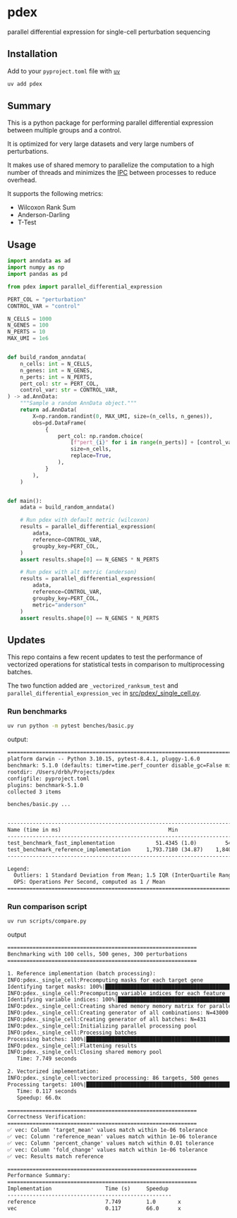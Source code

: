 # pdex

parallel differential expression for single-cell perturbation sequencing

## Installation

Add to your `pyproject.toml` file with [`uv`](https://github.com/astral-sh/uv)

```bash
uv add pdex
```

## Summary

This is a python package for performing parallel differential expression between multiple groups and a control.

It is optimized for very large datasets and very large numbers of perturbations.

It makes use of shared memory to parallelize the computation to a high number of threads and minimizes the [IPC](https://en.wikipedia.org/wiki/Inter-process_communication) between processes to reduce overhead.

It supports the following metrics:

- Wilcoxon Rank Sum
- Anderson-Darling
- T-Test

## Usage

```python
import anndata as ad
import numpy as np
import pandas as pd

from pdex import parallel_differential_expression

PERT_COL = "perturbation"
CONTROL_VAR = "control"

N_CELLS = 1000
N_GENES = 100
N_PERTS = 10
MAX_UMI = 1e6


def build_random_anndata(
    n_cells: int = N_CELLS,
    n_genes: int = N_GENES,
    n_perts: int = N_PERTS,
    pert_col: str = PERT_COL,
    control_var: str = CONTROL_VAR,
) -> ad.AnnData:
    """Sample a random AnnData object."""
    return ad.AnnData(
        X=np.random.randint(0, MAX_UMI, size=(n_cells, n_genes)),
        obs=pd.DataFrame(
            {
                pert_col: np.random.choice(
                    [f"pert_{i}" for i in range(n_perts)] + [control_var],
                    size=n_cells,
                    replace=True,
                ),
            }
        ),
    )


def main():
    adata = build_random_anndata()

    # Run pdex with default metric (wilcoxon)
    results = parallel_differential_expression(
        adata,
        reference=CONTROL_VAR,
        groupby_key=PERT_COL,
    )
    assert results.shape[0] == N_GENES * N_PERTS

    # Run pdex with alt metric (anderson)
    results = parallel_differential_expression(
        adata,
        reference=CONTROL_VAR,
        groupby_key=PERT_COL,
        metric="anderson"
    )
    assert results.shape[0] == N_GENES * N_PERTS
```


## Updates

This repo contains a few recent updates to test the performance of vectorized operations for statistical tests in comparison to multiprocessing batches.

The two function added are `_vectorized_ranksum_test` and `parallel_differential_expression_vec` in [src/pdex/_single_cell.py](src/pdex/_single_cell.py).

### Run benchmarks

```bash
uv run python -m pytest benches/basic.py
```

output:

```txt
=================================================================================================== test session starts ====================================================================================================
platform darwin -- Python 3.10.15, pytest-8.4.1, pluggy-1.6.0
benchmark: 5.1.0 (defaults: timer=time.perf_counter disable_gc=False min_rounds=5 min_time=0.000005 max_time=1.0 calibration_precision=10 warmup=False warmup_iterations=100000)
rootdir: /Users/drbh/Projects/pdex
configfile: pyproject.toml
plugins: benchmark-5.1.0
collected 3 items

benches/basic.py ...                                                                                                                                                                                                 [100%]


--------------------------------------------------------------------------------------------------- benchmark: 2 tests --------------------------------------------------------------------------------------------------
Name (time in ms)                                  Min                   Max                  Mean             StdDev                Median                IQR            Outliers      OPS            Rounds  Iterations
-------------------------------------------------------------------------------------------------------------------------------------------------------------------------------------------------------------------------
test_benchmark_fast_implementation             51.4345 (1.0)         54.8240 (1.0)         52.3380 (1.0)       0.8007 (1.0)         52.1402 (1.0)       0.8673 (1.0)           4;1  19.1066 (1.0)          19           1
test_benchmark_reference_implementation     1,793.7180 (34.87)    1,840.0030 (33.56)    1,814.5615 (34.67)    18.8329 (23.52)    1,811.3458 (34.74)    30.7128 (35.41)         2;0   0.5511 (0.03)          5           1
-------------------------------------------------------------------------------------------------------------------------------------------------------------------------------------------------------------------------

Legend:
  Outliers: 1 Standard Deviation from Mean; 1.5 IQR (InterQuartile Range) from 1st Quartile and 3rd Quartile.
  OPS: Operations Per Second, computed as 1 / Mean
==================================================================================================== 3 passed in 17.60s ====================================================================================================
```


### Run comparison script

```bash
uv run scripts/compare.py
```

output

```txt  
============================================================
Benchmarking with 100 cells, 500 genes, 300 perturbations
============================================================

1. Reference implementation (batch processing):
INFO:pdex._single_cell:Precomputing masks for each target gene
Identifying target masks: 100%|██████████████████████████████████████████████████████████████████████| 86/86 [00:00<00:00, 29944.39it/s]
INFO:pdex._single_cell:Precomputing variable indices for each feature
Identifying variable indices: 100%|██████████████████████████████████████████████████████████████| 500/500 [00:00<00:00, 5637505.38it/s]
INFO:pdex._single_cell:Creating shared memory memory matrix for parallel computing
INFO:pdex._single_cell:Creating generator of all combinations: N=43000
INFO:pdex._single_cell:Creating generator of all batches: N=431
INFO:pdex._single_cell:Initializing parallel processing pool
INFO:pdex._single_cell:Processing batches
Processing batches: 100%|████████████████████████████████████████████████████████████████████████████▊| 430/431 [00:07<00:00, 55.84it/s]
INFO:pdex._single_cell:Flattening results
INFO:pdex._single_cell:Closing shared memory pool
   Time: 7.749 seconds

2. Vectorized implementation:
INFO:pdex._single_cell:vectorized processing: 86 targets, 500 genes
Processing targets: 100%|██████████████████████████████████████████████████████████████████████████████| 86/86 [00:00<00:00, 978.07it/s]
   Time: 0.117 seconds
   Speedup: 66.0x

============================================================
Correctness Verification:
============================================================
✅ vec: Column 'target_mean' values match within 1e-06 tolerance
✅ vec: Column 'reference_mean' values match within 1e-06 tolerance
✅ vec: Column 'percent_change' values match within 0.01 tolerance
✅ vec: Column 'fold_change' values match within 1e-06 tolerance
✅ vec: Results match reference

============================================================
Performance Summary:
============================================================
Implementation                 Time (s)     Speedup
----------------------------------------------------
reference                      7.749        1.0       x
vec                            0.117        66.0      x
```